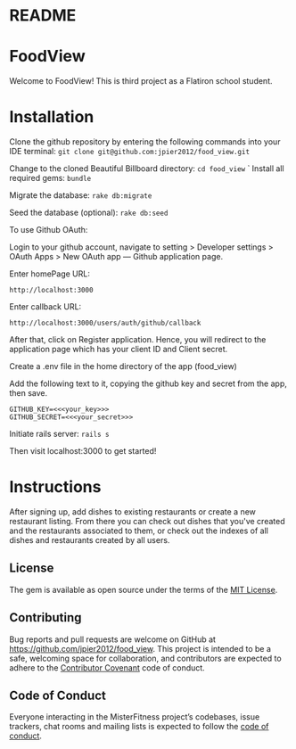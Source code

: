 # README

# FoodView

Welcome to FoodView! This is third project as a Flatiron school student.

# Installation

Clone the github repository by entering the following commands into your IDE terminal:
```git clone git@github.com:jpier2012/food_view.git```

Change to the cloned Beautiful Billboard directory:
```cd food_view```
`
Install all required gems:
```bundle```

Migrate the database:
```rake db:migrate```

Seed the database (optional):
```rake db:seed```

To use Github OAuth:

Login to your github account, navigate to setting > Developer settings > OAuth Apps > New OAuth app — Github application page.

Enter homePage URL:

```http://localhost:3000```

Enter callback URL:

```http://localhost:3000/users/auth/github/callback```

After that, click on Register application. Hence, you will redirect to the application page which has your client ID and Client secret. 

Create a .env file in the home directory of the app (food_view)

Add the following text to it, copying the github key and secret from the app, then save.
```
GITHUB_KEY=<<<your_key>>>
GITHUB_SECRET=<<<your_secret>>>
```

Initiate rails server:
```rails s```

Then visit localhost:3000 to get started!

# Instructions

After signing up, add dishes to existing restaurants or create a new restaurant listing. From there you can check out dishes that you've created and the restaurants associated to them, or check out the indexes of all dishes and restaurants created by all users.

## License

The gem is available as open source under the terms of the [MIT License](https://opensource.org/licenses/MIT).


## Contributing

Bug reports and pull requests are welcome on GitHub at https://github.com/jpier2012/food_view. This project is intended to be a safe, welcoming space for collaboration, and contributors are expected to adhere to the [Contributor Covenant](http://contributor-covenant.org) code of conduct.

## Code of Conduct

Everyone interacting in the MisterFitness project’s codebases, issue trackers, chat rooms and mailing lists is expected to follow the [code of conduct](https://github.com/'jpier2012'/food_view/blob/master/CODE_OF_CONDUCT.md).